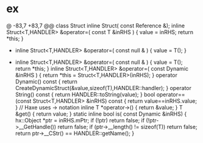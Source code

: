 # ex

@ -83,7 +83,7 @@ class Struct
inline Struct( const Reference<T> &);
inline Struct<T,HANDLER> &operator=( const T &inRHS ) { value = inRHS; return *this; }
- inline Struct<T,HANDLER> &operator=( const null & ) { value = T(); }
+ inline Struct<T,HANDLER> &operator=( const null & ) { value = T(); return *this; }
inline Struct<T,HANDLER> &operator=( const Dynamic &inRHS ) { return *this = Struct<T,HANDLER>(inRHS); }
operator Dynamic() const { return CreateDynamicStruct(&value,sizeof(T),HANDLER::handler); }
operator String() const { return HANDLER::toString(value); }
bool operator==(const Struct<T,HANDLER> &inRHS) const { return value==inRHS.value; }
// Haxe uses -> notation
inline T *operator->() { return &value; }
T &get() { return value; }
static inline bool is( const Dynamic &inRHS)
{
hx::Object *ptr = inRHS.mPtr;
if (!ptr)
return false;
if (!ptr->__GetHandle())
return false;
if (ptr->__length() != sizeof(T))
return false;
return ptr->__CStr() == HANDLER::getName();
}

